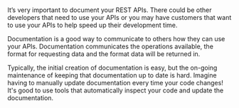 # 
It’s very important to document your REST APIs. There could be other developers that need to use your APIs or you may have customers that want to use your APIs to help speed up their development time.

Documentation is a good way to communicate to others how they can use your APIs. Documentation communicates the operations available, the format for requesting data and the format data will be returned in.

Typically, the initial creation of documentation is easy, but the on-going maintenance of keeping that documentation up to date is hard. Imagine having to manually update documentation every time your code changes! It's good to use tools that automatically inspect your code and update the documentation.
